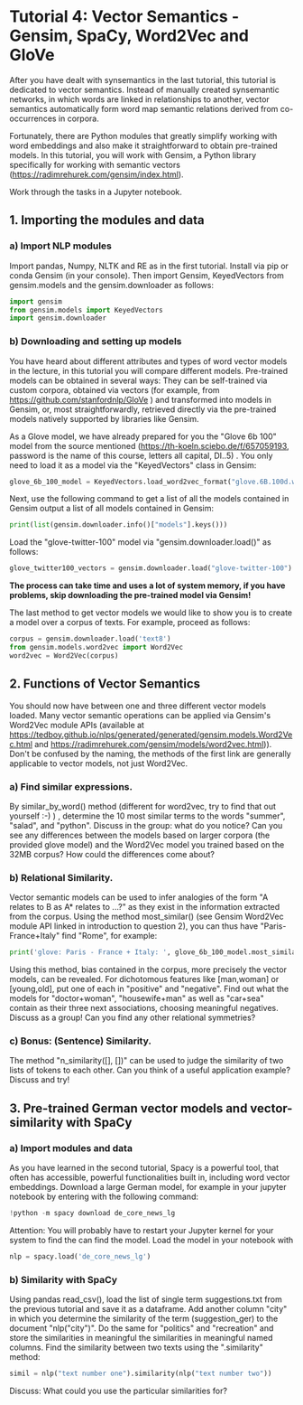 # Tutorial 4: Vector Semantics - Gensim, SpaCy, Word2Vec and GloVe

After you have dealt with synsemantics in the last tutorial, this tutorial is dedicated to vector semantics. Instead of manually created synsemantic networks,  in which words are linked in relationships to another, vector semantics automatically form word map semantic relations derived from co-occurrences in corpora.

Fortunately, there are Python modules that greatly simplify working with word embeddings and also make it straightforward to obtain pre-trained models.
In this tutorial, you will work with Gensim, a Python library specifically
for working with semantic vectors (https://radimrehurek.com/gensim/index.html).

Work through the tasks in a Jupyter notebook.


## 1. Importing the modules and data
### a) Import NLP modules
Import pandas, Numpy, NLTK and RE as in the first tutorial.
Install via pip or conda Gensim (in your console). Then import Gensim, KeyedVectors from gensim.models and the gensim.downloader as follows:

```python
import gensim
from gensim.models import KeyedVectors
import gensim.downloader
```
### b) Downloading and setting up models
You have heard about different attributes and types of word vector models in the lecture, in this tutorial you will compare different models. Pre-trained models can be obtained in several ways:
They can be self-trained via custom corpora, obtained via vectors (for example, from https://github.com/stanfordnlp/GloVe ) and transformed into models in Gensim, or, most straightforwardly, retrieved directly via the pre-trained models natively supported by libraries like Gensim.

As a Glove model, we have already prepared for you the "Glove 6b 100" model from the source mentioned (https://th-koeln.sciebo.de/f/657059193, password is the name of this course, letters all capital, DI..5) . You only need to load it as a model via the "KeyedVectors" class in Gensim:

```python
glove_6b_100_model = KeyedVectors.load_word2vec_format("glove.6B.100d.w2vformat.txt6", binary=False)
```
Next, use the following command to get a list of all the models contained in Gensim output a list of all models contained in Gensim:

```python
print(list(gensim.downloader.info()["models"].keys()))
```

Load the "glove-twitter-100" model via "gensim.downloader.load()" as follows:
```python
glove_twitter100_vectors = gensim.downloader.load("glove-twitter-100")
```

**The process can take time and uses a lot of system memory, if you have problems, skip downloading the pre-trained model via Gensim!**

The last method to get vector models we would like to show you is to create a model over a corpus of texts. For example, proceed as follows:
```python
corpus = gensim.downloader.load('text8')
from gensim.models.word2vec import Word2Vec
word2vec = Word2Vec(corpus)
```
## 2. Functions of Vector Semantics
You should now have between one and three different vector models loaded.
Many vector semantic operations can be applied via Gensim's Word2Vec module APIs (available at https://tedboy.github.io/nlps/generated/generated/gensim.models.Word2Vec.html and https://radimrehurek.com/gensim/models/word2vec.html)). Don't be confused by the naming, the methods of the first link are generally applicable to vector models, not just Word2Vec.

### a) Find similar expressions.
By similar_by_word() method (different for word2vec, try to find that out yourself :-) ) , determine the 10 most similar terms to the words "summer", "salad", and "python". Discuss in the group: what do you notice? Can you see any differences between the models based on larger corpora (the provided glove model) and the Word2Vec model you trained based on the 32MB corpus? How could the differences come about?
### b) Relational Similarity.
Vector semantic models can be used to infer analogies of the form "A relates to B as A* relates to ...?" as they exist in the information extracted from the corpus. Using the method most_similar() (see Gensim Word2Vec module API linked in introduction to question 2), you can thus have "Paris-France+Italy" find "Rome", for example:

```python
print('glove: Paris - France + Italy: ', glove_6b_100_model.most_similar(positive=["paris", "italy"], negative=["france"], topn=3))
```

Using this method, bias contained in the corpus, more precisely the vector models, can be revealed. For dichotomous features like [man,woman] or [young,old], put one of each in "positive" and "negative". Find out what the models for "doctor+woman", "housewife+man" as well as "car+sea" contain as their three next associations, choosing meaningful negatives. Discuss as a group! Can you find any other relational symmetries?
### c) Bonus: (Sentence) Similarity.
The method "n_similarity([], [])" can be used to judge the similarity of two lists of tokens to each other. Can you think of a useful application example? Discuss and try!

## 3. Pre-trained German vector models and vector-similarity with SpaCy
### a) Import modules and data
As you have learned in the second tutorial, Spacy is a powerful tool, that often has accessible, powerful functionalities built in, including word vector embeddings. Download a large German model, for example in your jupyter notebook by entering with the following command:
```python
!python -m spacy download de_core_news_lg
```

Attention: You will probably have to restart your Jupyter kernel for your system to find the can find the model. Load the model in your notebook with 

```python
nlp = spacy.load('de_core_news_lg')
```
### b) Similarity with SpaCy

Using pandas read_csv(), load the list of single term suggestions.txt from the previous tutorial and save it as a dataframe. Add another column "city" in which you determine the similarity of the term (suggestion_ger) to the document "nlp("city")". Do the same for "politics" and "recreation" and store the similarities in meaningful the similarities in meaningful named columns. 
Find the similarity between two texts using the ".similarity" method:
```python
simil = nlp("text number one").similarity(nlp("text number two"))
```
Discuss:
What could you use the particular similarities for?
